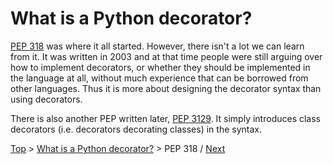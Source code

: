 # What is a Python decorator?

[PEP 318](https://www.python.org/dev/peps/pep-0318/) was where it all started.
However, there isn't a lot we can learn from it.
It was written in 2003 and at that time people were still arguing over how to implement decorators,
or whether they should be implemented in the language at all,
without much experience that can be borrowed from other languages.
Thus it is more about designing the decorator syntax than using decorators.

There is also another PEP written later, [PEP 3129](https://www.python.org/dev/peps/pep-3129/).
It simply introduces class decorators (i.e. decorators decorating classes) in the syntax.

[Top](../../README.md) > [What is a Python decorator?](../README.md) > PEP 318 /
[Next](../2-glossary/README.md)
